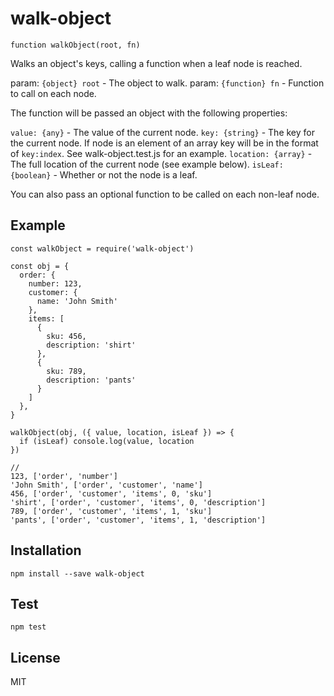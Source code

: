# walk-object
`function walkObject(root, fn)`

Walks an object's keys, calling a function when a leaf node is reached.

param: `{object} root` - The object to walk.
param: `{function} fn` - Function to call on each node.

The function will be passed an object with the following properties:

`value: {any}` - The value of the current node.
`key: {string}` - The key for the current node. If node is an element of an array key will be in the format of `key:index`. See walk-object.test.js for an example.
`location: {array}` - The full location of the current node (see example below).
`isLeaf: {boolean}` - Whether or not the node is a leaf.

You can also pass an optional function to be called on each non-leaf node.

## Example
```
const walkObject = require('walk-object')

const obj = {
  order: {
    number: 123,
    customer: {
      name: 'John Smith'
    },
    items: [
      {
        sku: 456,
        description: 'shirt'
      },
      {
        sku: 789,
        description: 'pants'
      }
    ]
  },
}

walkObject(obj, ({ value, location, isLeaf }) => {
  if (isLeaf) console.log(value, location
})

//
123, ['order', 'number']
'John Smith', ['order', 'customer', 'name']
456, ['order', 'customer', 'items', 0, 'sku']
'shirt', ['order', 'customer', 'items', 0, 'description']
789, ['order', 'customer', 'items', 1, 'sku']
'pants', ['order', 'customer', 'items', 1, 'description']
```

## Installation
```
npm install --save walk-object
```

## Test
```
npm test
```

## License
MIT
